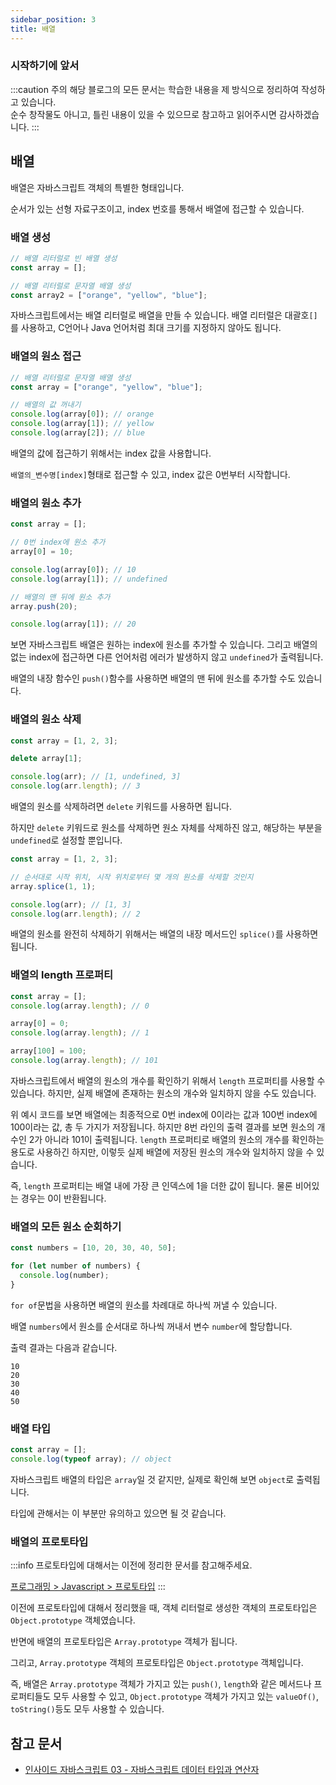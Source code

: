 ```yaml
---
sidebar_position: 3
title: 배열
---
```


### 시작하기에 앞서

:::caution 주의
해당 블로그의 모든 문서는 학습한 내용을 제 방식으로 정리하여 작성하고 있습니다. <br/>
순수 창작물도 아니고, 틀린 내용이 있을 수 있으므로 참고하고 읽어주시면 감사하겠습니다.
:::

## 배열

배열은 자바스크립트 객체의 특별한 형태입니다.

순서가 있는 선형 자료구조이고, index 번호를 통해서 배열에 접근할 수 있습니다.

### 배열 생성

```javascript showLineNumbers
// 배열 리터럴로 빈 배열 생성
const array = [];

// 배열 리터럴로 문자열 배열 생성
const array2 = ["orange", "yellow", "blue"];
```

자바스크립트에서는 배열 리터럴로 배열을 만들 수 있습니다.
배열 리터럴은 대괄호`[]`를 사용하고, C언어나 Java 언어처럼 최대 크기를 지정하지 않아도 됩니다.

### 배열의 원소 접근

```javascript showLineNumbers
// 배열 리터럴로 문자열 배열 생성
const array = ["orange", "yellow", "blue"];

// 배열의 값 꺼내기
console.log(array[0]); // orange
console.log(array[1]); // yellow
console.log(array[2]); // blue
```

배열의 값에 접근하기 위해서는 index 값을 사용합니다.

`배열의_변수명[index]`형태로 접근할 수 있고, index 값은 0번부터 시작합니다.

### 배열의 원소 추가

```javascript showLineNumbers
const array = [];

// 0번 index에 원소 추가
array[0] = 10;

console.log(array[0]); // 10
console.log(array[1]); // undefined

// 배열의 맨 뒤에 원소 추가
array.push(20);

console.log(array[1]); // 20
```

보면 자바스크립트 배열은 원하는 index에 원소를 추가할 수 있습니다.
그리고 배열의 없는 index에 접근하면 다른 언어처럼 에러가 발생하지 않고 `undefined`가 출력됩니다.

배열의 내장 함수인 `push()`함수를 사용하면 배열의 맨 뒤에 원소를 추가할 수도 있습니다.

### 배열의 원소 삭제

```javascript showLineNumbers title='delete 키워드로 배열의 원소 삭제'
const array = [1, 2, 3];

delete array[1];

console.log(arr); // [1, undefined, 3]
console.log(arr.length); // 3
```

배열의 원소를 삭제하려면 `delete` 키워드를 사용하면 됩니다.

하지만 `delete` 키워드로 원소를 삭제하면 원소 자체를 삭제하진 않고, 해당하는 부분을 `undefined`로 설정할 뿐입니다.

```javascript showLineNumbers title='splice() 배열 내장 메서드로 배열의 원소 삭제'
const array = [1, 2, 3];

// 순서대로 시작 위치, 시작 위치로부터 몇 개의 원소를 삭제할 것인지
array.splice(1, 1);

console.log(arr); // [1, 3]
console.log(arr.length); // 2
```

배열의 원소를 완전히 삭제하기 위해서는 배열의 내장 메서드인 `splice()`를 사용하면 됩니다.

### 배열의 length 프로퍼티

```javascript showLineNumbers
const array = [];
console.log(array.length); // 0

array[0] = 0;
console.log(array.length); // 1

array[100] = 100;
console.log(array.length); // 101
```

자바스크립트에서 배열의 원소의 개수를 확인하기 위해서 `length` 프로퍼티를 사용할 수 있습니다.
하지만, 실제 배열에 존재하는 원소의 개수와 일치하지 않을 수도 있습니다.

위 예시 코드를 보면 배열에는 최종적으로 0번 index에 0이라는 값과 100번 index에 100이라는 값, 총 두 가지가 저장됩니다.
하지만 8번 라인의 출력 결과를 보면 원소의 개수인 2가 아니라 101이 출력됩니다.
`length` 프로퍼티로 배열의 원소의 개수를 확인하는 용도로 사용하긴 하지만, 이렇듯 실제 배열에 저장된 원소의 개수와 일치하지 않을 수 있습니다.

즉, `length` 프로퍼티는 배열 내에 가장 큰 인덱스에 1을 더한 값이 됩니다. 물론 비어있는 경우는 0이 반환됩니다.

### 배열의 모든 원소 순회하기

```javascript showLineNumbers
const numbers = [10, 20, 30, 40, 50];

for (let number of numbers) {
  console.log(number);
}
```

`for of`문법을 사용하면 배열의 원소를 차례대로 하나씩 꺼낼 수 있습니다.

배열 `numbers`에서 원소를 순서대로 하나씩 꺼내서 변수 `number`에 할당합니다.

출력 결과는 다음과 같습니다.

```text title='출력 결과'
10
20
30
40
50
```

### 배열 타입

```javascript showLineNumbers
const array = [];
console.log(typeof array); // object
```

자바스크립트 배열의 타입은 `array`일 것 같지만, 실제로 확인해 보면 `object`로 출력됩니다.

타입에 관해서는 이 부분만 유의하고 있으면 될 것 같습니다.

### 배열의 프로토타입

:::info
프로토타입에 대해서는 이전에 정리한 문서를 참고해주세요.

[프로그래밍 > Javascript > 프로토타입](https://coldrain-f.netlify.app/programming/Javascript/%ED%94%84%EB%A1%9C%ED%86%A0%ED%83%80%EC%9E%85)
:::

이전에 프로토타입에 대해서 정리했을 때, 객체 리터럴로 생성한 객체의 프로토타입은 `Object.prototype` 객체였습니다.

반면에 배열의 프로토타입은 `Array.prototype` 객체가 됩니다.

그리고, `Array.prototype` 객체의 프로토타입은 `Object.prototype` 객체입니다.

즉, 배열은 `Array.prototype` 객체가 가지고 있는 `push()`, `length`와 같은 메서드나 프로퍼티들도 모두 사용할 수 있고,
`Object.prototype` 객체가 가지고 있는 `valueOf()`, `toString()`등도 모두 사용할 수 있습니다.

## 참고 문서

- [인사이드 자바스크립트 03 - 자바스크립트 데이터 타입과 연산자](http://www.yes24.com/Product/Goods/11781589)
